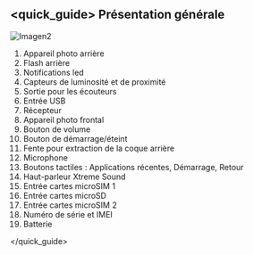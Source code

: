 ## <quick_guide> Présentation générale

![Imagen2](http://static.energysistem.com/images/manuals/42762/576aa9453becd.jpg)

1. Appareil photo arrière
2. Flash arrière
3. Notifications led
4. Capteurs de luminosité et de proximité
5. Sortie pour les écouteurs
6. Entrée USB
7. Récepteur
8. Appareil photo frontal
9. Bouton de volume
10. Bouton de démarrage/éteint
11. Fente pour extraction de la coque arrière
12. Microphone
13. Boutons tactiles : Applications récentes, Démarrage, Retour
14. Haut-parleur Xtreme Sound
15. Entrée cartes microSIM 1
16. Entrée cartes microSD
17. Entrée cartes microSIM 2
18. Numéro de série et IMEI
19. Batterie


</quick_guide>

